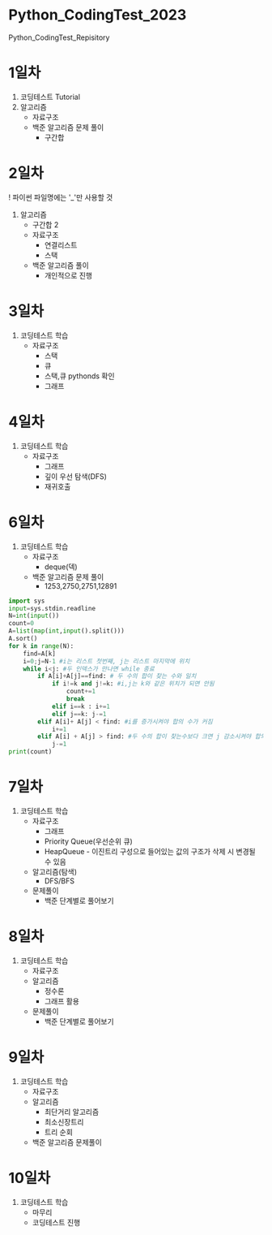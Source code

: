 # Python_CodingTest_2023
Python_CodingTest_Repisitory

# 1일차
1. 코딩테스트 Tutorial
2. 알고리즘 
    - 자료구조
    - 백준 알고리즘 문제 풀이
        - 구간합

# 2일차
! 파이썬 파일명에는 '_'만 사용할 것
1. 알고리즘
    - 구간합 2
    - 자료구조
        - 연결리스트
        - 스택
    - 백준 알고리즘 풀이
        - 개인적으로 진행

# 3일차
1. 코딩테스트 학습
    - 자료구조
        - 스택
        - 큐
        - 스택,큐 pythonds 확인
        - 그래프

# 4일차
1. 코딩테스트 학습
    - 자료구조
        - 그래프
        - 깊이 우선 탐색(DFS)
        - 재귀호출
        
# 6일차
1. 코딩테스트 학습
    - 자료구조
        - deque(덱)
    - 백준 알고리즘 문제 풀이
        - 1253,2750,2751,12891
```python
import sys
input=sys.stdin.readline
N=int(input())
count=0
A=list(map(int,input().split())) 
A.sort()
for k in range(N):
    find=A[k]
    i=0;j=N-1 #i는 리스트 첫번째, j는 리스트 마지막에 위치
    while i<j: #두 인덱스가 만나면 while 종료
        if A[i]+A[j]==find: # 두 수의 합이 찾는 수와 일치
            if i!=k and j!=k: #i,j는 k와 같은 위치가 되면 안됨
                count+=1
                break
            elif i==k : i+=1
            elif j==k: j-=1
        elif A[i]+ A[j] < find: #i를 증가시켜야 합의 수가 커짐
            i+=1
        elif A[i] + A[j] > find: #두 수의 합이 찾는수보다 크면 j 감소시켜야 합의 수 작아짐
            j-=1
print(count)
```

# 7일차
1. 코딩테스트 학습
    - 자료구조
        - 그래프
        - Priority Queue(우선순위 큐)
        - HeapQueue - 이진트리 구성으로 들어있는 값의 구조가 삭제 시 변경될 수 있음
    - 알고리즘(탐색)
        - DFS/BFS
    - 문제풀이
        - 백준 단계별로 풀어보기

# 8일차
1. 코딩테스트 학습
    - 자료구조
    - 알고리즘
        - 정수론
        - 그래프 활용
    - 문제풀이
        - 백준 단계별로 풀어보기

# 9일차
1. 코딩테스트 학습
    - 자료구조
    - 알고리즘
        - 최단거리 알고리즘
        - 최소신장트리
        - 트리 순회
    - 백준 알고리즘 문제풀이
# 10일차
1. 코딩테스트 학습
    - 마무리
    - 코딩테스트 진행
